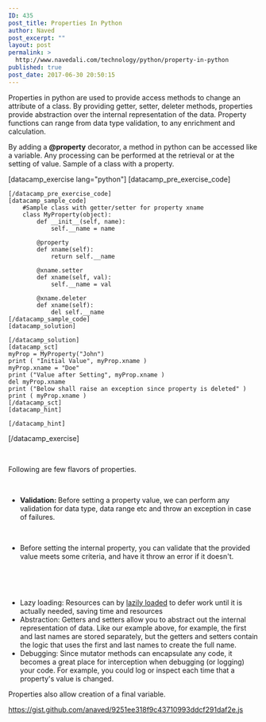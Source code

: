 ```yaml
---
ID: 435
post_title: Properties In Python
author: Naved
post_excerpt: ""
layout: post
permalink: >
  http://www.navedali.com/technology/python/property-in-python
published: true
post_date: 2017-06-30 20:50:15
---
```

Properties in python are used to provide access methods to change an attribute of a class. By providing getter, setter, deleter methods, properties provide abstraction over the internal representation of the data. Property functions can range from data type validation, to any enrichment and calculation.

By adding a <strong>@property</strong> decorator, a method in python can be accessed like a variable. Any processing can be performed at the retrieval or at the setting of value. Sample of a class with a property.

[datacamp_exercise lang="python"]
    [datacamp_pre_exercise_code]

    [/datacamp_pre_exercise_code]
    [datacamp_sample_code]
        #Sample class with getter/setter for property xname 
        class MyProperty(object):
            def __init__(self, name):
                self.__name = name

            @property
            def xname(self):
                return self.__name

            @xname.setter
            def xname(self, val):
                self.__name = val

            @xname.deleter
            def xname(self):
                del self.__name
    [/datacamp_sample_code]
    [datacamp_solution]

    [/datacamp_solution]
    [datacamp_sct]
    myProp = MyProperty("John")
    print ( "Initial Value", myProp.xname )
    myProp.xname = "Doe"
    print ("Value after Setting", myProp.xname )
    del myProp.xname
    print ("Below shall raise an exception since property is deleted" )
    print ( myProp.xname )
    [/datacamp_sct]
    [datacamp_hint]

    [/datacamp_hint]
[/datacamp_exercise]

&nbsp;

Following are few flavors of properties.

&nbsp;
<ul>
 	<li><strong>Validation: </strong>Before setting a property value, we can perform any validation for data type, data range etc and throw an exception in case of failures.</li>
</ul>
&nbsp;
<ul>
 	<li>Before setting the internal property, you can validate that the provided value meets some criteria, and have it throw an error if it doesn't.</li>
</ul>
&nbsp;

&nbsp;
<ul>
 	<li>Lazy loading: Resources can by <a href="https://en.wikipedia.org/wiki/Lazy_loading" target="_blank" rel="nofollow noopener">lazily loaded</a> to defer work until it is actually needed, saving time and resources</li>
 	<li>Abstraction: Getters and setters allow you to abstract out the internal representation of data. Like our example above, for example, the first and last names are stored separately, but the getters and setters contain the logic that uses the first and last names to create the full name.</li>
 	<li>Debugging: Since mutator methods can encapsulate any code, it becomes a great place for interception when debugging (or logging) your code. For example, you could log or inspect each time that a property's value is changed.</li>
</ul>
Properties also allow creation of a final variable.

https://gist.github.com/anaved/9251ee318f9c43710993ddcf291daf2e.js